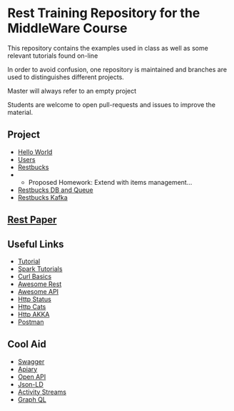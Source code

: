 # Rest Training Repository for the MiddleWare Course

This repository contains the examples used in class
as well as some relevant tutorials found on-line

In order to avoid confusion, one repository is maintained and 
branches are used to distinguishes different projects.

Master will always refer to an empty project

Students are welcome to open pull-requests and issues
to improve the material.


## Project

- [Hello World](https://github.com/riccardotommasini/rest-training/tree/helloworld)
- [Users](https://github.com/riccardotommasini/rest-training/tree/users)
- [Restbucks](https://github.com/riccardotommasini/rest-training/tree/restbucks)
- - Proposed Homework: Extend with items management...
- [Restbucks DB and Queue]()
- [Restbucks Kafka]()


## [Rest Paper](https://www.cs.helsinki.fi/group/java/s12-wepa/resurssit/principled-design-of-the-modern-web-architecture.pdf)

## Useful Links

- [Tutorial](https://www.restapitutorial.com/)
- [Spark Tutorials](http://sparkjava.com/tutorials/)
- [Curl Basics](https://gist.github.com/caspyin/2288960)
- [Awesome Rest](https://github.com/marmelab/awesome-rest)
- [Awesome API](https://github.com/Kikobeats/awesome-api)
- [Http Status](https://httpstat.us/)
- [Http Cats](https://http.cat/)
- [Http AKKA](https://medium.com/dive-in-scala/building-rest-api-web-service-using-akka-http-showing-crud-operations-baked-with-redis-d15f4c4bf4d5)
- [Postman](https://www.getpostman.com/)

## Cool Aid

- [Swagger](https://app.swaggerhub.com/welcome)
- [Apiary](https://apiary.io/)
- [Open API](https://www.openapis.org/)
- [Json-LD](https://json-ld.org/playground/)
- [Activity Streams](https://www.w3.org/TR/activitystreams-core/)
- [Graph QL](https://graphql.org/learn/)
